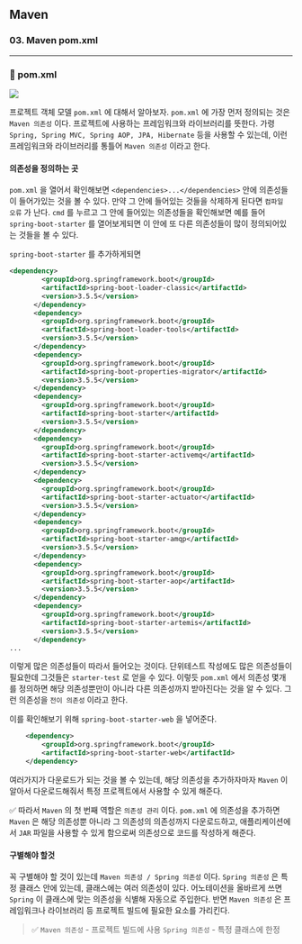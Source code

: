 ## Maven

### 03. Maven pom.xml

---

### 📌 pom.xml

![](https://velog.velcdn.com/images/bibiboy/post/85759dfc-e677-4b61-9fcc-39995a95cb07/image.png)

프로젝트 객체 모델 `pom.xml` 에 대해서 알아보자.
`pom.xml` 에 가장 먼저 정의되는 것은 `Maven 의존성` 이다. 프로젝트에 사용하는 프레임워크와 라이브러리를 뜻한다. 가령 `Spring, Spring MVC, Spring AOP, JPA, Hibernate` 등을 사용할 수 있는데, 이런 프레임워크와 라이브러리를 통틀어 `Maven 의존성` 이라고 한다.

#### 의존성을 정의하는 곳

`pom.xml` 을 열어서 확인해보면 `<dependencies>...</dependencies>` 안에 의존성들이 들어가있는 것을 볼 수 있다. 만약 그 안에 들어있는 것들을 삭제하게 된다면 `컴파일 오류` 가 난다.
`cmd` 를 누르고 그 안에 들어있는 의존성들을 확인해보면 예를 들어 `spring-boot-starter` 를 열어보게되면 이 안에 또 다른 의존성들이 많이 정의되어있는 것들을 볼 수 있다.

`spring-boot-starter` 를 추가하게되면

```xml
<dependency>
        <groupId>org.springframework.boot</groupId>
        <artifactId>spring-boot-loader-classic</artifactId>
        <version>3.5.5</version>
      </dependency>
      <dependency>
        <groupId>org.springframework.boot</groupId>
        <artifactId>spring-boot-loader-tools</artifactId>
        <version>3.5.5</version>
      </dependency>
      <dependency>
        <groupId>org.springframework.boot</groupId>
        <artifactId>spring-boot-properties-migrator</artifactId>
        <version>3.5.5</version>
      </dependency>
      <dependency>
        <groupId>org.springframework.boot</groupId>
        <artifactId>spring-boot-starter</artifactId>
        <version>3.5.5</version>
      </dependency>
      <dependency>
        <groupId>org.springframework.boot</groupId>
        <artifactId>spring-boot-starter-activemq</artifactId>
        <version>3.5.5</version>
      </dependency>
      <dependency>
        <groupId>org.springframework.boot</groupId>
        <artifactId>spring-boot-starter-actuator</artifactId>
        <version>3.5.5</version>
      </dependency>
      <dependency>
        <groupId>org.springframework.boot</groupId>
        <artifactId>spring-boot-starter-amqp</artifactId>
        <version>3.5.5</version>
      </dependency>
      <dependency>
        <groupId>org.springframework.boot</groupId>
        <artifactId>spring-boot-starter-aop</artifactId>
        <version>3.5.5</version>
      </dependency>
      <dependency>
        <groupId>org.springframework.boot</groupId>
        <artifactId>spring-boot-starter-artemis</artifactId>
        <version>3.5.5</version>
      </dependency>
...
```

이렇게 많은 의존성들이 따라서 들어오는 것이다.
단위테스트 작성에도 많은 의존성들이 필요한데 그것들은 `starter-test` 로 얻을 수 있다.
이렇듯 `pom.xml` 에서 의존성 몇개를 정의하면 해당 의존성뿐만이 아니라 다른 의존성까지 받아진다는 것을 알 수 있다. 그런 의존성을 `전이 의존성` 이라고 한다.

이를 확인해보기 위해 `spring-boot-starter-web` 을 넣어준다.

```xml
	<dependency>
		<groupId>org.springframework.boot</groupId>
		<artifactId>spring-boot-starter-web</artifactId>
	</dependency>
```

여러가지가 다운로드가 되는 것을 볼 수 있는데, 해당 의존성을 추가하자마자 `Maven` 이 알아서 다운로드해줘서 특정 프로젝트에서 사용할 수 있게 해준다.

✅ 따라서 `Maven` 의 첫 번째 역할은 `의존성 관리` 이다.
`pom.xml` 에 의존성을 추가하면 `Maven` 은 해당 의존성뿐 아니라 그 의존성의 의존성까지 다운로드하고, 애플리케이션에서 `JAR` 파일을 사용할 수 있게 함으로써 의존성으로 코드를 작성하게 해준다.

#### 구별해야 할것

꼭 구별해야 할 것이 있는데 `Maven 의존성 / Spring 의존성` 이다.
`Spring 의존성` 은 특정 클래스 안에 있는데, 클래스에는 여러 의존성이 있다.
어노테이션을 올바르게 쓰면 `Spring` 이 클래스에 맞는 의존성을 식별해 자동으로 주입한다.
반면 `Maven 의존성` 은 프레임워크나 라이브러리 등 프로젝트 빌드에 필요한 요소를 가리킨다.

> ✅
> `Maven 의존성` - 프로젝트 빌드에 사용
> `Spring 의존성` - 특정 클래스에 한정
